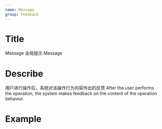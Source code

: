```yaml
---
name: Message
group: Feedback
---
```


# Title

Message 全局提示
Message

# Describe

用户进行操作后，系统对该操作行为内容作出的反馈
After the user performs the operation, the system makes feedback on the content of the operation behavior.

# Example
